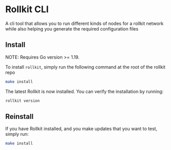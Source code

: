 # Rollkit CLI

A cli tool that allows you to run different kinds of nodes for a rollkit network while also helping you generate the required configuration files

## Install

NOTE: Requires Go version >= 1.19.

To install `rollkit`, simply run the following command at the root of the rollkit repo

```bash
make install
```

The latest Rollkit is now installed. You can verify the installation by running:

```bash
rollkit version
```

## Reinstall

If you have Rollkit installed, and you make updates that you want to test, simply run:

```bash
make install
```
